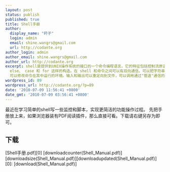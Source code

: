 ```yaml
---
layout: post
status: publish
published: true
title: Shell手册
author:
  display_name: "莳子"
  login: admin
  email: shine.wangrs@gmail.com
  url: http://codante.org
author_login: admin
author_email: shine.wangrs@gmail.com
author_url: http://codante.org
excerpt: shell是提供到UNIX操作系统的接口的一个命令编程语言。它的特征包括控制流原语、参数传递、变量和字符串替换。还可获得如 while、if then
  else、 case 和 for 这样的构造。在 shell 和命令之间可以有双向通信。可以把字符串值参数、典型的文件名字和标志传递给命令。命令设置的返回值可用来决定控制流，而来自命令的标准输出可用作shell输入。shell
  可以修改命令在其中运行的环境。输入和输出可以重定向到文件，可以调用通过"管道"通信的进程。通过按照可以由用户指定的顺序查找文件系统中的目录来找到命令。命令可以读取自终端或文件，这允许把命令过程存储起来以备将来使用。
wordpress_id: 89
wordpress_url: http://codante.org/?p=89
date: '2010-07-09 11:56:41 +0800'
date_gmt: '2010-07-09 03:56:41 +0800'
---
```


最近在学习简单的shell写一些监控和脚本，实现更简洁的功能操作过程。
先把手册放上来，如果浏览器装有PDF阅读插件，那么直接可看。下载请右键另存为即可。

## 下载

[Shell手册.pdf][0]
[downloadcounter(Shell_Manual.pdf)][downloadsize(Shell_Manual.pdf)][downloadupdated(Shell_Manual.pdf)]
[0]: [download(Shell_Manual.pdf)]